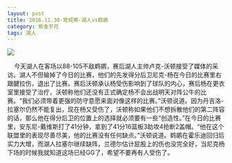 ```yaml
---
layout: post
title: 2016.11.30-常规赛-湖人vs鹈鹕
category: 紫金岁月
tags: 湖人
---
```


![](http://offfjcibp.bkt.clouddn.com/11301.jpg)

&nbsp;&nbsp;&nbsp;&nbsp;今天湖人在客场以88-105不敌鹈鹕，赛后湖人主帅卢克-沃顿接受了媒体的采访。湖人不但输掉了今日的比赛，他们的先发得分后卫尼克-杨在今日的比赛里右跟腱拉伤，退出了比赛。赛后沃顿承认杨受伤影响到了球队的内心，赛后杨在更衣室里接受了治疗，沃顿称他们还没有正式确定杨不会出战明天对阵公牛的比赛。“我们必须带着更强的防守意愿来面对像这样的比赛。”沃顿说道。因为丹吉洛-拉塞尔仍然不能复出，现在杨又受伤了，沃顿称如果他们不想拆散他们的第二阵容的话，那么他在得分后卫的位置上的选择就必须要有一些“创造性。”在今日的比赛里，安东尼-戴维斯打了41分钟，拿到了41分16篮板3助攻4抢断2盖帽。“他在这个联盟里的表现尽善尽美，他的比赛没有任何缺点。”沃顿说道。鹈鹕在霍乐迪回归后实力大增，而湖人拉塞尔继续缺阵，兰德尔估计屁股上的伤也没完全好，当尼克杨下场的时候我就知道这场已经GG了，希望不要再有人受伤了。


